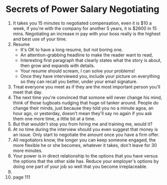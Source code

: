 # Secrets of Power Salary Negotiating

1. It takes you 15 minutes to negotiated compensation, even it is $10 a week, if you're with the company for another 5 years, it is $2600 in 15 mins. Negotiating an increase in pay with your boss really is the highest and best use of your time.
2. Resume
    - It's OK to have a long resume, but not boring one.
    - An attention-grabbing headline to make the reader want to read, 
    - Interesting first paragraph that clearly states what the story is about, then grow and expands with details.
    - Your resume should scream, I can solve your problems!
    - Once they have interviewed you, include your picture on everything so they can recall you better, under your email signature.
3. Treat everyone you meet as if they are the most important person you'll meet that day.
4. The next time you're convinced that somone will never change his mind, think of those tugboats nudging that huge oil tanker around. People do change their minds, just because they told you no a minute agoa, an hour ago, or yesterday, doesn't mean they'll say no again if you ask them one more time, a little bit at a time. 
5. But that wouldn't stop you from hiring me and training me, would it?
6. At no time during the interview should you even suggest that money is an issue. Only start to negotiate the amount once you have a firm offer. 
7. All negotiators know, the longer you can keep someone engaged, the more flexible he or she becomes, whatever it takes, don't leave for 30 more minutes. 
8. Your power is in direct relationship to the options that you have versus the options that the other side has. Reduce your employer's options by doing one part of your job so well that you become irreplaceable. 
9. 
10. page 111

